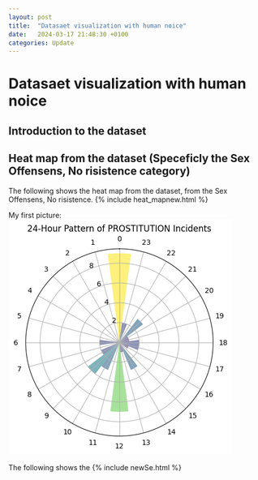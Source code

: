 ```yaml
---
layout: post
title:  "Datasaet visualization with human noice"
date:   2024-03-17 21:48:30 +0100
categories: Update
---
```



# Datasaet visualization with human noice


## Introduction to the dataset


## Heat map from the dataset (Speceficly the Sex Offensens, No risistence category)
The following shows the heat map from the dataset, from the Sex Offensens, No risistence. 
{% include heat_mapnew.html %}



My first picture:
![My first picture from week1](https://github.com/AndersNielsen77/AndersNielsen77.github.io/blob/main/docs/assets/images/week8.png?raw=true)


The following shows the
{% include newSe.html %}


